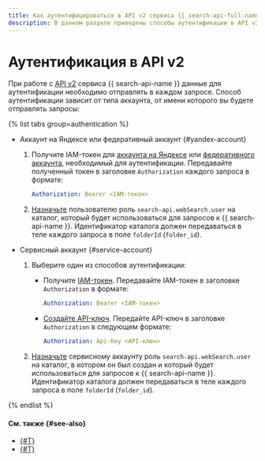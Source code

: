 ```yaml
---
title: Как аутентифицироваться в API v2 сервиса {{ search-api-full-name }}
description: В данном разделе приведены способы аутентификации в API v2 сервиса {{ search-api-name }}.
---
```


# Аутентификация в API v2

При работе с [API v2](../concepts/index.md#api-v2) сервиса {{ search-api-name }} данные для аутентификации необходимо отправлять в каждом запросе. Способ аутентификации зависит от типа аккаунта, от имени которого вы будете отправлять запросы:

{% list tabs group=authentication %}

- Аккаунт на Яндексе или федеративный аккаунт {#yandex-account}
  
  1. Получите IAM-токен для [аккаунта на Яндексе](../../iam/operations/iam-token/create.md) или [федеративного аккаунта](../../iam/operations/iam-token/create-for-federation.md), необходимый для аутентификации. Передавайте полученный токен в заголовке `Authorization` каждого запроса в формате:

      ```yaml
      Authorization: Bearer <IAM-токен>
      ```

  1. [Назначьте](../../iam/operations/roles/grant.md#cloud-or-folder) пользователю роль `search-api.webSearch.user` на каталог, который будет использоваться для запросов к {{ search-api-name }}. Идентификатор каталога должен передаваться в теле каждого запроса в поле `folderId` (`folder_id`).
  
- Сервисный аккаунт {#service-account}

  1. Выберите один из способов аутентификации:
     * Получите [IAM-токен](../../iam/operations/iam-token/create-for-sa.md). Передавайте IAM-токен в заголовке `Authorization` в формате:
     
        ```yaml
        Authorization: Bearer <IAM-токен>
        ```

     * [Создайте API-ключ](../../iam/operations/authentication/manage-api-keys.md#create-api-key). Передайте API-ключ в заголовке `Authorization` в следующем формате:

        ```yaml
        Authorization: Api-Key <API-ключ>
        ```
  1. [Назначьте](../../iam/operations/sa/assign-role-for-sa.md) сервисному аккаунту роль `search-api.webSearch.user` на каталог, в котором он был создан и который будет использоваться для запросов к {{ search-api-name }}. Идентификатор каталога должен передаваться в теле каждого запроса в поле `folderId` (`folder_id`).
  
{% endlist %}

#### См. также {#see-also}

* [{#T}](../operations/web-search.md)
* [{#T}](../security/index.md)
